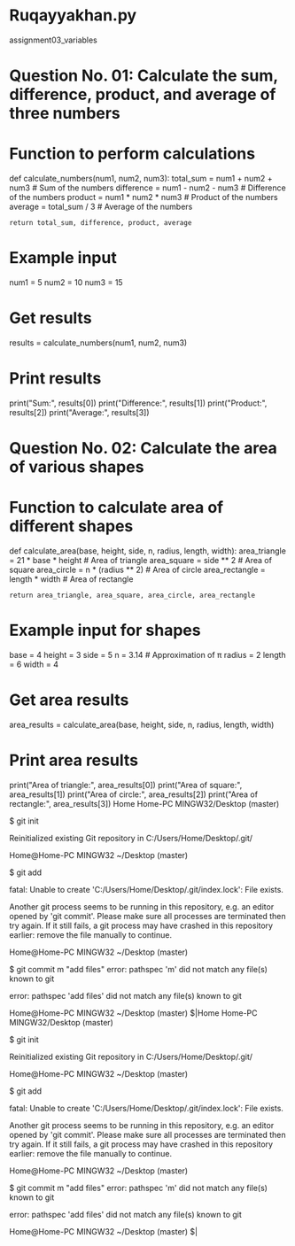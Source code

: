 # Ruqayyakhan.py
assignment03_variables

# Question No. 01: Calculate the sum, difference, product, and average of three numbers

# Function to perform calculations
def calculate_numbers(num1, num2, num3):
    total_sum = num1 + num2 + num3       # Sum of the numbers
    difference = num1 - num2 - num3      # Difference of the numbers
    product = num1 * num2 * num3         # Product of the numbers
    average = total_sum / 3               # Average of the numbers
    
    return total_sum, difference, product, average

# Example input
num1 = 5
num2 = 10
num3 = 15

# Get results
results = calculate_numbers(num1, num2, num3)

# Print results
print("Sum:", results[0])
print("Difference:", results[1])
print("Product:", results[2])
print("Average:", results[3])

# Question No. 02: Calculate the area of various shapes

# Function to calculate area of different shapes
def calculate_area(base, height, side, n, radius, length, width):
    area_triangle = 21 * base * height    # Area of triangle
    area_square = side ** 2                # Area of square
    area_circle = n * (radius ** 2)        # Area of circle
    area_rectangle = length * width         # Area of rectangle
    
    return area_triangle, area_square, area_circle, area_rectangle

# Example input for shapes
base = 4
height = 3
side = 5
n = 3.14  # Approximation of π
radius = 2
length = 6
width = 4

# Get area results
area_results = calculate_area(base, height, side, n, radius, length, width)

# Print area results
print("Area of triangle:", area_results[0])
print("Area of square:", area_results[1])
print("Area of circle:", area_results[2])
print("Area of rectangle:", area_results[3])
Home Home-PC MINGW32/Desktop (master)

$ git init

Reinitialized existing Git repository in C:/Users/Home/Desktop/.git/

Home@Home-PC MINGW32 ~/Desktop (master)

$ git add

fatal: Unable to create 'C:/Users/Home/Desktop/.git/index.lock': File exists.

Another git process seems to be running in this repository, e.g. an editor opened by 'git commit'. Please make sure all processes are terminated then try again. If it still fails, a git process may have crashed in this repository earlier: remove the file manually to continue.

Home@Home-PC MINGW32 ~/Desktop (master)

$ git commit m "add files" error: pathspec 'm' did not match any file(s) known to git

error: pathspec 'add files' did not match any file(s) known to git

Home@Home-PC MINGW32 ~/Desktop (master) $|Home Home-PC MINGW32/Desktop (master)

$ git init

Reinitialized existing Git repository in C:/Users/Home/Desktop/.git/

Home@Home-PC MINGW32 ~/Desktop (master)

$ git add

fatal: Unable to create 'C:/Users/Home/Desktop/.git/index.lock': File exists.

Another git process seems to be running in this repository, e.g. an editor opened by 'git commit'. Please make sure all processes are terminated then try again. If it still fails, a git process may have crashed in this repository earlier: remove the file manually to continue.

Home@Home-PC MINGW32 ~/Desktop (master)

$ git commit m "add files" error: pathspec 'm' did not match any file(s) known to git

error: pathspec 'add files' did not match any file(s) known to git

Home@Home-PC MINGW32 ~/Desktop (master) $|